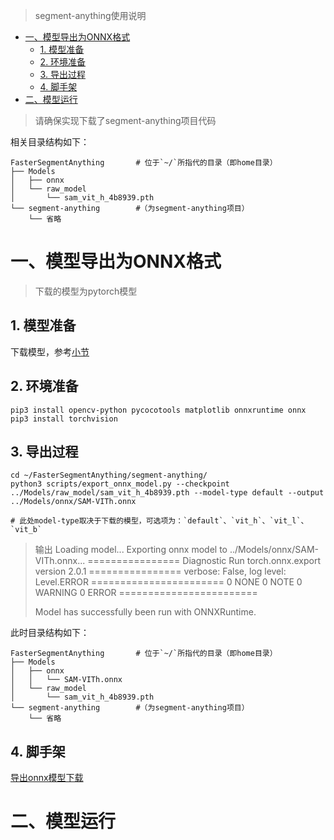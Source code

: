 > segment-anything使用说明

- [一、模型导出为ONNX格式](#一模型导出为onnx格式)
  - [1. 模型准备](#1-模型准备)
  - [2. 环境准备](#2-环境准备)
  - [3. 导出过程](#3-导出过程)
  - [4. 脚手架](#4-脚手架)
- [二、模型运行](#二模型运行)

> 请确保实现下载了segment-anything项目代码

相关目录结构如下：

```shell
FasterSegmentAnything       # 位于`~/`所指代的目录（即home目录）
├── Models
│   ├── onnx
│   └── raw_model
│       └── sam_vit_h_4b8939.pth
└── segment-anything        #（为segment-anything项目）
    └── 省略
```

# 一、模型导出为ONNX格式

> 下载的模型为pytorch模型

## 1. 模型准备

下载模型，参考[小节](https://github.com/FasterSegmentAnything/Doc#3segment-anything%E6%A8%A1%E5%9E%8B%E7%89%88%E6%9C%AC)

## 2. 环境准备

```shell
pip3 install opencv-python pycocotools matplotlib onnxruntime onnx
pip3 install torchvision
```

## 3. 导出过程

``` shell
cd ~/FasterSegmentAnything/segment-anything/
python3 scripts/export_onnx_model.py --checkpoint ../Models/raw_model/sam_vit_h_4b8939.pth --model-type default --output ../Models/onnx/SAM-VITh.onnx

# 此处model-type取决于下载的模型，可选项为：`default`、`vit_h`、`vit_l`、`vit_b`
```

> 输出
> Loading model...
> Exporting onnx model to ../Models/onnx/SAM-VITh.onnx...
> ================ Diagnostic Run torch.onnx.export version 2.0.1 ================
> verbose: False, log level: Level.ERROR
> ======================= 0 NONE 0 NOTE 0 WARNING 0 ERROR ========================
> 
> Model has successfully been run with ONNXRuntime.

此时目录结构如下：

```shell
FasterSegmentAnything       # 位于`~/`所指代的目录（即home目录）
├── Models
│   ├── onnx
│   │   └── SAM-VITh.onnx
│   └── raw_model
│       └── sam_vit_h_4b8939.pth
└── segment-anything        #（为segment-anything项目）
    └── 省略
```

## 4. 脚手架

[导出onnx模型下载](onnx/SAM-VITh.onnx)

# 二、模型运行

